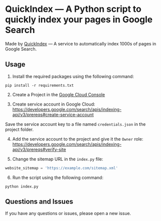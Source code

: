 # QuickIndex — A Python script to quickly index your pages in Google Search

Made by [QuickIndex](https://quickindex.co) — A service to automatically index 1000s of pages in Google Search.

## Usage

1. Install the required packages using the following command:

```shell
pip install -r requirements.txt
```

2. Create a Project in the [Google Cloud Console](https://console.cloud.google.com/)


3. Create service account in Google
   Cloud: https://developers.google.com/search/apis/indexing-api/v3/prereqs#create-service-account

Save the service account key to a file named `credentials.json` in the project folder.

4. Add the service account to the project and give it the `Owner`
   role: https://developers.google.com/search/apis/indexing-api/v3/prereqs#verify-site


5. Change the sitemap URL in the `index.py` file:

```python
website_sitemap = 'https://example.com/sitemap.xml'
```

6. Run the script using the following command:

```shell
python index.py
```

## Questions and Issues

If you have any questions or issues, please open a new issue.